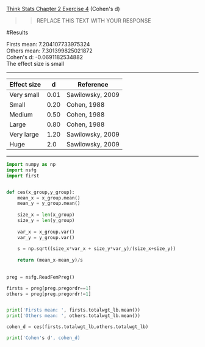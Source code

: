 [Think Stats Chapter 2 Exercise 4](http://greenteapress.com/thinkstats2/html/thinkstats2003.html#toc24) (Cohen's d)

>> REPLACE THIS TEXT WITH YOUR RESPONSE


#Results  

Firsts mean:  7.204107733975324  
Others mean:  7.301399825021872  
Cohen's d:  -0.0691182534882  
The effect size is small  

----------


Effect size |d | Reference
------ |--- |------ 
Very small |0.01 | Sawilowsky, 2009
Small |0.20 |Cohen, 1988
Medium |0.50 |Cohen, 1988
Large |0.80 |Cohen, 1988
Very large |1.20 |Sawilowsky, 2009
Huge |2.0 |Sawilowsky, 2009


----------

``` Python
import numpy as np
import nsfg
import first


def ces(x_group,y_group):
    mean_x = x_group.mean()
    mean_y = y_group.mean()
    
    size_x = len(x_group)
    size_y = len(y_group)
    
    var_x = x_group.var()
    var_y = y_group.var()
    
    s = np.sqrt((size_x*var_x + size_y*var_y)/(size_x+size_y))
    
    return (mean_x-mean_y)/s
    
    
preg = nsfg.ReadFemPreg()

firsts = preg[preg.pregordr==1]
others = preg[preg.pregordr!=1]


print('Firsts mean: ', firsts.totalwgt_lb.mean())
print('Others mean: ', others.totalwgt_lb.mean())

cohen_d = ces(firsts.totalwgt_lb,others.totalwgt_lb)

print('Cohen's d', cohen_d)

```